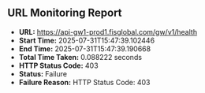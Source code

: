 ## URL Monitoring Report

- **URL:** https://api-gw1-prod1.fisglobal.com/gw/v1/health
- **Start Time:** 2025-07-31T15:47:39.102446
- **End Time:** 2025-07-31T15:47:39.190668
- **Total Time Taken:** 0.088222 seconds
- **HTTP Status Code:** 403
- **Status:** Failure
- **Failure Reason:** HTTP Status Code: 403
